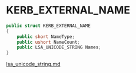 # KERB\_EXTERNAL\_NAME

```csharp
public struct KERB_EXTERNAL_NAME
{
    public short NameType;
    public ushort NameCount;
    public LSA_UNICODE_STRING Names;
}
```

[lsa\_unicode\_string.md](../authentication/lsa\_unicode\_string.md "mention")
